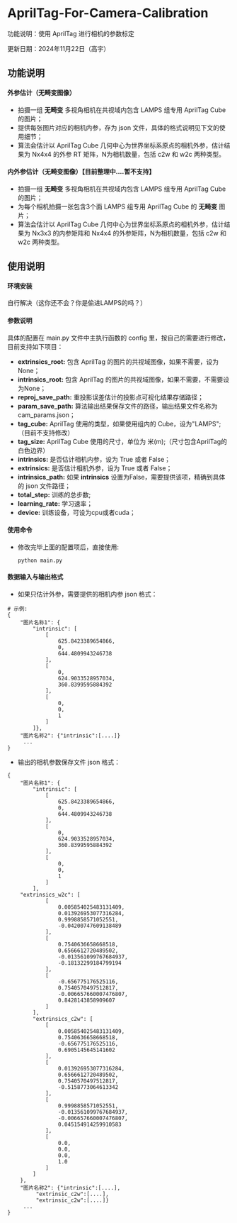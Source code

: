 # AprilTag-For-Camera-Calibration

功能说明：使用 AprilTag 进行相机的参数标定

更新日期：2024年11月22日（高宇）

## 功能说明

#### 外参估计（无畸变图像）

* 拍摄一组 **无畸变** 多视角相机在共视域内包含 LAMPS 组专用 AprilTag Cube 的图片；
* 提供每张图片对应的相机内参，存为 json 文件，具体的格式说明见下文的使用细节；
* 算法会估计以 AprilTag Cube 几何中心为世界坐标系原点的相机外参，估计结果为 Nx4x4 的外参 RT 矩阵，N为相机数量，包括 c2w 和 w2c 两种类型。

#### 内外参估计（无畸变图像）【目前整理中....暂不支持】

* 拍摄一组 **无畸变** 多视角相机在共视域内包含 LAMPS 组专用 AprilTag Cube 的图片；
* 为每个相机拍摄一张包含3个面 LAMPS 组专用 AprilTag Cube 的 **无畸变** 图片；
* 算法会估计以 AprilTag Cube 几何中心为世界坐标系原点的相机外参，估计结果为 Nx3x3 的内参矩阵和 Nx4x4 的外参矩阵，N为相机数量，包括 c2w 和 w2c 两种类型。

## 使用说明

#### 环境安装

自行解决（这你还不会？你是偷进LAMPS的吗？）

#### 参数说明

具体的配置在 main.py 文件中主执行函数的 config 里，按自己的需要进行修改，目前支持如下项目：

* **extrinsics_root:** 包含 AprilTag 的图片的共视域图像，如果不需要，设为None；
* **intrinsics_root:** 包含 AprilTag 的图片的共视域图像，如果不需要，不需要设为None；
* **reproj_save_path:** 重投影误差估计的投影点可视化结果存储路径；
* **param_save_path:** 算法输出结果保存文件的路径，输出结果文件名称为 cam_params.json；
* **tag_cube:** AprilTag 使用的类型，如果使用组内的 Cube，设为"LAMPS";（目前不支持修改）
* **tag_size:** AprilTag Cube 使用的尺寸，单位为 米(m);（尺寸包含AprilTag的白色边界）
* **intrinsics:** 是否估计相机内参，设为 True 或者 False；
* **extrinsics:** 是否估计相机外参，设为 True 或者 False；
* **intrinsics_path:** 如果 **intrinsics** 设置为False，需要提供该项，精确到具体的 json 文件路径；
* **total_step:** 训练的总步数;
* **learning_rate:** 学习速率；
* **device:** 训练设备，可设为cpu或者cuda；

#### 使用命令

* 修改完毕上面的配置项后，直接使用:
  ```
  python main.py
  ```

#### 数据输入与输出格式

* 如果只估计外参，需要提供的相机内参 json 格式：

```
# 示例: 
{
    "图片名称1": {
        "intrinsic": [
            [
                625.8423389654866,
                0,
                644.4809943246738
            ],
            [
                0,
                624.9033528957034,
                360.8399595884392
            ],
            [
                0,
                0,
                1
            ]
        ]},
    "图片名称2": {"intrinsic":[....]}
     ... 
}
```

* 输出的相机参数保存文件 json 格式：

```
{
    "图片名称1": {
        "intrinsic": [
            [
                625.8423389654866,
                0,
                644.4809943246738
            ],
            [
                0,
                624.9033528957034,
                360.8399595884392
            ],
            [
                0,
                0,
                1
            ]
        ],
	"extrinsics_w2c": [
            [
                0.005854025483131409,
                0.013926953077316284,
                0.9998858571052551,
                -0.04200747609138489
            ],
            [
                0.7540636658668518,
                0.6566612720489502,
                -0.013561099767684937,
                -0.18132299184799194
            ],
            [
                -0.656775176525116,
                0.7540570497512817,
                -0.006657660007476807,
                0.8428143858909607
            ]
        ],
        "extrinsics_c2w": [
            [
                0.005854025483131409,
                0.7540636658668518,
                -0.656775176525116,
                0.6905145645141602
            ],
            [
                0.013926953077316284,
                0.6566612720489502,
                0.7540570497512817,
                -0.5158773064613342
            ],
            [
                0.9998858571052551,
                -0.013561099767684937,
                -0.006657660007476807,
                0.045154914259910583
            ],
            [
                0.0,
                0.0,
                0.0,
                1.0
            ]
        ]
    },
    "图片名称2": {"intrinsic":[....],
		 "extrinsic_c2w":[....],
		 "extrinsic_c2w":[....]}
     ... 
}
```
